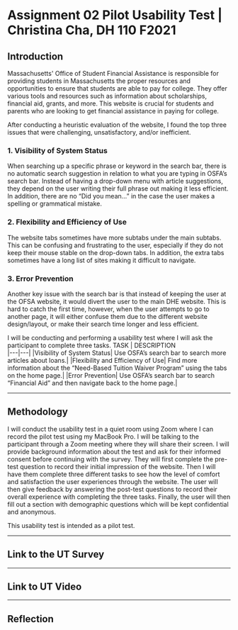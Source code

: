 # Assignment 02 Pilot Usability Test | Christina Cha, DH 110 F2021 


## Introduction
Massachusetts' Office of Student Financial Assistance is responsible for providing students in Massachusetts the proper resources and opportunities to ensure that students are able to pay for college. They offer various tools and resources such as information about scholarships, financial aid, grants, and more. This website is crucial for students and parents who are looking to get financial assistance in paying for college. 

After conducting a heuristic evaluation of the website, I found the top three issues that were challenging, unsatisfactory, and/or inefficient. 

### 1. Visibility of System Status
When searching up a specific phrase or keyword in the search bar, there is no automatic search suggestion in relation to what you are typing in OSFA’s search bar. Instead of having a drop-down menu with article suggestions, they depend on the user writing their full phrase out making it less efficient. In addition, there are no “Did you mean…” in the case the user makes a spelling or grammatical mistake. 

### 2. Flexibility and Efficiency of Use
The website tabs sometimes have more subtabs under the main subtabs. This can be confusing and frustrating to the user, especially if they do not keep their mouse stable on the drop-down tabs. In addition, the extra tabs sometimes have a long list of sites making it difficult to navigate. 

### 3. Error Prevention
Another key issue with the search bar is that instead of keeping the user at the OFSA website, it would divert the user to the main DHE website. This is hard to catch the first time, however, when the user attempts to go to another page, it will either confuse them due to the different website design/layout, or make their search time longer and less efficient.

I will be conducting and performing a usability test where I will ask the participant to complete three tasks. 
TASK | DESCRIPTION  
|---|---|
|Visibility of System Status| Use OSFA’s search bar to search more articles about loans.|
|Flexibility and Efficiency of Use| Find more information about the “Need-Based Tuition Waiver Program” using the tabs on the home page.| 
|Error Prevention| Use OSFA’s search bar to search “Financial Aid” and then navigate back to the home page.| 

---
## Methodology
I will conduct the usability test in a quiet room using Zoom where I can record the pilot test using my MacBook Pro. I will be talking to the participant through a Zoom meeting where they will share their screen. I will provide background information about the test and ask for their informed consent before continuing with the survey. They will first complete the pre-test question to record their initial impression of the website. Then I will have them complete three different tasks to see how the level of comfort and satisfaction the user experiences through the website. The user will then give feedback by answering the post-test questions to record their overall experience with completing the three tasks. Finally, the user will then fill out a section with demographic questions which will be kept confidential and anonymous. 

This usability test is intended as a pilot test.

---
## Link to the UT Survey


---
## Link to UT Video


---
## Reflection

